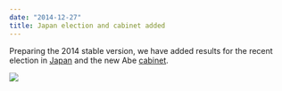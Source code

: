 ```yaml
---
date: "2014-12-27"
title: Japan election and cabinet added
---
```


Preparing the 2014 stable version, we have added results for the recent election in [Japan](http://www.parlgov.org/explore/jpn/election/2014-12-14/) and the new Abe [cabinet](http://www.parlgov.org/explore/jpn/cabinet/2014-12-29/).

![](/images/parliament-sweden.jpg)
